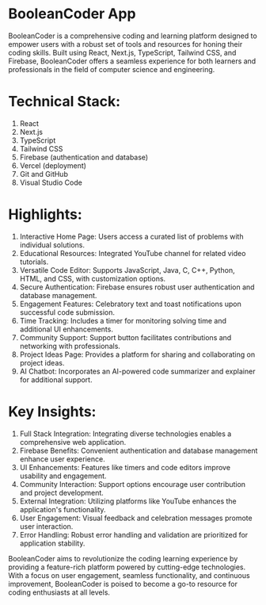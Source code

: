# BooleanCoder App
BooleanCoder is a comprehensive coding and learning platform designed to empower users with a robust set of tools and resources for honing their coding skills. Built using React, Next.js, TypeScript, Tailwind CSS, and Firebase, BooleanCoder offers a seamless experience for both learners and professionals in the field of computer science and engineering.

# Technical Stack:

1. React
2. Next.js
3. TypeScript
4. Tailwind CSS
5. Firebase (authentication and database)
6. Vercel (deployment)
7. Git and GitHub
8. Visual Studio Code

# Highlights:

1. Interactive Home Page: Users access a curated list of problems with individual solutions.
2. Educational Resources: Integrated YouTube channel for related video tutorials.
3. Versatile Code Editor: Supports JavaScript, Java, C, C++, Python, HTML, and CSS, with customization options.
4. Secure Authentication: Firebase ensures robust user authentication and database management.
5. Engagement Features: Celebratory text and toast notifications upon successful code submission.
6. Time Tracking: Includes a timer for monitoring solving time and additional UI enhancements.
7. Community Support: Support button facilitates contributions and networking with professionals.
8. Project Ideas Page: Provides a platform for sharing and collaborating on project ideas.
9. AI Chatbot: Incorporates an AI-powered code summarizer and explainer for additional support.

# Key Insights:

1. Full Stack Integration: Integrating diverse technologies enables a comprehensive web application.
2. Firebase Benefits: Convenient authentication and database management enhance user experience.
3. UI Enhancements: Features like timers and code editors improve usability and engagement.
4. Community Interaction: Support options encourage user contribution and project development.
5. External Integration: Utilizing platforms like YouTube enhances the application's functionality.
6. User Engagement: Visual feedback and celebration messages promote user interaction.
7. Error Handling: Robust error handling and validation are prioritized for application stability.

BooleanCoder aims to revolutionize the coding learning experience by providing a feature-rich platform powered by cutting-edge technologies. With a focus on user engagement, seamless functionality, and continuous improvement, BooleanCoder is poised to become a go-to resource for coding enthusiasts at all levels.

